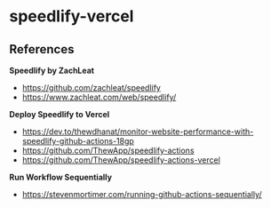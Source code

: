 # speedlify-vercel

## References

**Speedlify by ZachLeat**
- https://github.com/zachleat/speedlify
- https://www.zachleat.com/web/speedlify/

**Deploy Speedlify to Vercel**
- https://dev.to/thewdhanat/monitor-website-performance-with-speedlify-github-actions-18gp
- https://github.com/ThewApp/speedlify-actions
- https://github.com/ThewApp/speedlify-actions-vercel

**Run Workflow Sequentially**
- https://stevenmortimer.com/running-github-actions-sequentially/
